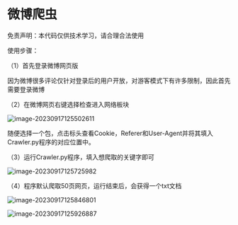 # 微博爬虫

免责声明：本代码仅供技术学习，请合理合法使用



使用步骤：

（1）首先登录微博网页版

​		  因为微博很多评论仅针对登录后的用户开放，对游客模式下有许多限制，因此首先需要登录微博

（2）在微博网页右键选择检查进入网络板块

![image-20230917125502611](C:\Users\DELL\AppData\Roaming\Typora\typora-user-images\image-20230917125502611.png)

​		  随便选择一个包，点击标头查看Cookie，Referer和User-Agent并将其填入Crawler.py程序的对应位置中。

（3）运行Crawler.py程序，填入想爬取的关键字即可

![image-20230917125725982](C:\Users\DELL\AppData\Roaming\Typora\typora-user-images\image-20230917125725982.png)

（4）程序默认爬取50页网页，运行结束后，会获得一个txt文档

![image-20230917125846801](C:\Users\DELL\AppData\Roaming\Typora\typora-user-images\image-20230917125846801.png)

![image-20230917125926887](C:\Users\DELL\AppData\Roaming\Typora\typora-user-images\image-20230917125926887.png)

